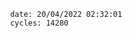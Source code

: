 

                date: 20/04/2022 02:32:01
                cycles: 14280

                         